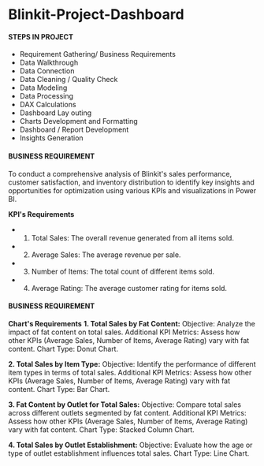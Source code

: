 # Blinkit-Project-Dashboard

#### STEPS IN PROJECT
- Requirement Gathering/ Business Requirements
- Data Walkthrough
- Data Connection
- Data Cleaning / Quality Check
- Data Modeling
- Data Processing
- DAX Calculations
- Dashboard Lay outing
- Charts Development and Formatting
- Dashboard / Report Development
- Insights Generation

#### BUSINESS REQUIREMENT
To conduct a comprehensive analysis of Blinkit's sales performance, customer satisfaction, and inventory distribution to identify key insights and opportunities for optimization using various KPIs and visualizations in Power BI.

**KPI's Requirements**
- 1. Total Sales: The overall revenue generated from all items sold.
- 2. Average Sales: The average revenue per sale.
- 3. Number of Items: The total count of different items sold.
- 4. Average Rating: The average customer rating for items sold.

#### BUSINESS REQUIREMENT

**Chart's Requirements**
**1. Total Sales by Fat Content:**
Objective: Analyze the impact of fat content on total sales.
Additional KPI Metrics: Assess how other KPIs (Average Sales, Number of Items, Average Rating) vary with fat content.
Chart Type: Donut Chart.

**2. Total Sales by Item Type:**
Objective: Identify the performance of different item types in terms of total sales.
Additional KPI Metrics: Assess how other KPIs (Average Sales, Number of Items, Average Rating) vary with fat content.
Chart Type: Bar Chart.

**3. Fat Content by Outlet for Total Sales:**
Objective: Compare total sales across different outlets segmented by fat content.
Additional KPI Metrics: Assess how other KPIs (Average Sales, Number of Items, Average Rating) vary with fat content.
Chart Type: Stacked Column Chart.

**4. Total Sales by Outlet Establishment:**
Objective: Evaluate how the age or type of outlet establishment influences total sales.
Chart Type: Line Chart.
